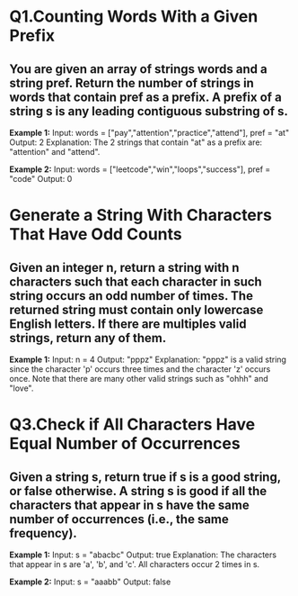#  Q1.Counting Words With a Given Prefix
 
 ## You are given an array of strings words and a string pref. Return the number of strings in words that contain pref as a prefix. A prefix of a string s is any leading contiguous substring of s.

 **Example 1:**
 Input: words = ["pay","attention","practice","attend"], pref = "at"
 Output: 2
 Explanation: The 2 strings that contain "at" as a prefix are: "attention" and "attend".
 
 **Example 2:**
 Input: words = ["leetcode","win","loops","success"], pref = "code"
 Output: 0

 #  Generate a String With Characters That Have Odd Counts
 
 ## Given an integer n, return a string with n characters such that each character in such string occurs an odd number of times. The returned string must contain only lowercase English letters. If there are multiples valid strings, return any of them.  

**Example 1:**
 Input: n = 4
Output: "pppz"
 Explanation: "pppz" is a valid string since the character 'p' occurs three times and the 
character 'z' occurs once. Note that there are many other valid strings such as "ohhh" 
and "love".

#  Q3.Check if All Characters Have Equal Number of Occurrences
 
 ## Given a string s, return true if s is a good string, or false otherwise. A string s is good if all the characters that appear in s have the same number of occurrences (i.e., the same frequency).
 
 **Example 1:**
 Input: s = "abacbc"
 Output: true
 Explanation: The characters that appear in s are 'a', 'b', and 'c'. All characters occur 2 
times in s.
 
 **Example 2:**
 Input: s = "aaabb"
 Output: false
